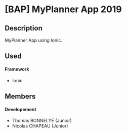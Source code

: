 # [BAP] MyPlanner App 2019

## Description

MyPlanner App using Ionic. 

## Used 
#### Framework
* Ionic

## Members
#### Developement
* Thomas BONNELYE (Junior)
* Nicolas CHAPEAU (Junior)
